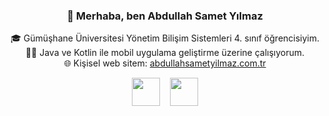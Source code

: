 <h3 align="center">👋 Merhaba, ben Abdullah Samet Yılmaz</h3>

<p align="center">
🎓 Gümüşhane Üniversitesi Yönetim Bilişim Sistemleri 4. sınıf öğrencisiyim. <br>
👨‍💻 Java ve Kotlin ile mobil uygulama geliştirme üzerine çalışıyorum. <br>
🌐 Kişisel web sitem: <a href="https://abdullahsametyilmaz.com.tr" target="_blank">abdullahsametyilmaz.com.tr</a>
</p>

<p align="center">
  <a href="https://www.instagram.com/kendi_instagram_adin" target="_blank" style="text-decoration:none;">
    <img src="https://img.shields.io/badge/Instagram-%23E4405F?style=for-the-badge&logo=instagram&logoColor=white" height="45" />
  </a>
  &nbsp;&nbsp;
  <a href="https://www.linkedin.com/in/abdullah-samet-yılmaz-038798285" target="_blank" style="text-decoration:none;">
    <img src="https://img.shields.io/badge/LinkedIn-%230077B5?style=for-the-badge&logo=linkedin&logoColor=white" height="45" />
  </a>
</p>
